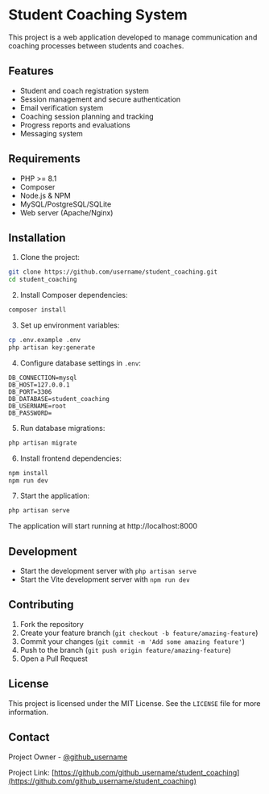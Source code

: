 # Student Coaching System

This project is a web application developed to manage communication and coaching processes between students and coaches.

## Features

- Student and coach registration system
- Session management and secure authentication
- Email verification system
- Coaching session planning and tracking
- Progress reports and evaluations
- Messaging system

## Requirements

- PHP >= 8.1
- Composer
- Node.js & NPM
- MySQL/PostgreSQL/SQLite
- Web server (Apache/Nginx)

## Installation

1. Clone the project:
```bash
git clone https://github.com/username/student_coaching.git
cd student_coaching
```

2. Install Composer dependencies:
```bash
composer install
```

3. Set up environment variables:
```bash
cp .env.example .env
php artisan key:generate
```

4. Configure database settings in `.env`:
```
DB_CONNECTION=mysql
DB_HOST=127.0.0.1
DB_PORT=3306
DB_DATABASE=student_coaching
DB_USERNAME=root
DB_PASSWORD=
```

5. Run database migrations:
```bash
php artisan migrate
```

6. Install frontend dependencies:
```bash
npm install
npm run dev
```

7. Start the application:
```bash
php artisan serve
```

The application will start running at http://localhost:8000

## Development

- Start the development server with `php artisan serve`
- Start the Vite development server with `npm run dev`

## Contributing

1. Fork the repository
2. Create your feature branch (`git checkout -b feature/amazing-feature`)
3. Commit your changes (`git commit -m 'Add some amazing feature'`)
4. Push to the branch (`git push origin feature/amazing-feature`)
5. Open a Pull Request

## License

This project is licensed under the MIT License. See the `LICENSE` file for more information.

## Contact

Project Owner - [@github_username](https://github.com/github_username)

Project Link: [https://github.com/github_username/student_coaching](https://github.com/github_username/student_coaching)
